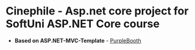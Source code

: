 # Cinephile - Asp.net core project for SoftUni ASP.NET Core course

* **Based on ASP.NET-MVC-Template** - [PurpleBooth](https://github.com/NikolayIT/ASP.NET-MVC-Template)

